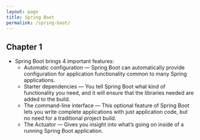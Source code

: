 ```yaml
---
layout: page
title: Spring Boot 
permalink: /spring-boot/
---
```


## Chapter 1
- Spring Boot brings 4 important features:
    - Automatic configuration
        — Spring Boot can automatically provide configuration for application functionality common to many Spring applications.
    - Starter dependencies
        — You tell Spring Boot what kind of functionality you need, and it will ensure that the libraries needed are added to the build.
    - The command-line interface
        — This optional feature of Spring Boot lets you write complete applications with just application code, but no need for a traditional project build.
    - The Actuator
        — Gives you insight into what’s going on inside of a running Spring Boot application.